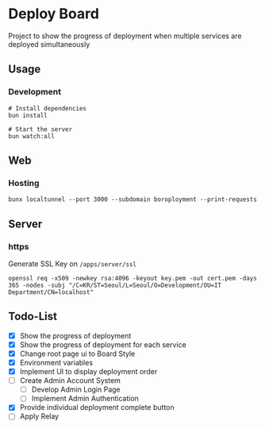 # Deploy Board

Project to show the progress of deployment when multiple services are deployed simultaneously

## Usage

### Development

```shell
# Install dependencies
bun install

# Start the server
bun watch:all
```

## Web

### Hosting

```shell
bunx localtunnel --port 3000 --subdomain boroployment --print-requests
```

## Server

### https

Generate SSL Key on `/apps/server/ssl`

```shell
openssl req -x509 -newkey rsa:4096 -keyout key.pem -out cert.pem -days 365 -nodes -subj "/C=KR/ST=Seoul/L=Seoul/O=Development/OU=IT Department/CN=localhost"
```

## Todo-List
- [x] Show the progress of deployment
- [x] Show the progress of deployment for each service
- [x] Change root page ui to Board Style
- [x] Environment variables
- [x] Implement UI to display deployment order
- [ ] Create Admin Account System
    - [ ] Develop Admin Login Page
    - [ ] Implement Admin Authentication
- [x] Provide individual deployment complete button
- [ ] Apply Relay
